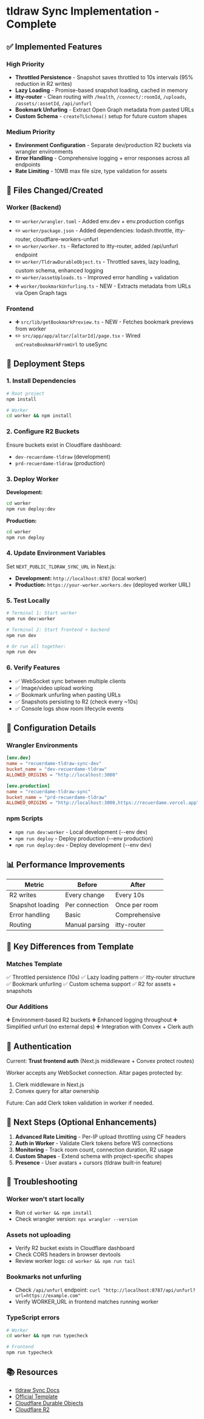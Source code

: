 # tldraw Sync Implementation - Complete

## ✅ Implemented Features

### High Priority
- **Throttled Persistence** - Snapshot saves throttled to 10s intervals (95% reduction in R2 writes)
- **Lazy Loading** - Promise-based snapshot loading, cached in memory
- **itty-router** - Clean routing with `/health`, `/connect/:roomId`, `/uploads`, `/assets/:assetId`, `/api/unfurl`
- **Bookmark Unfurling** - Extract Open Graph metadata from pasted URLs
- **Custom Schema** - `createTLSchema()` setup for future custom shapes

### Medium Priority
- **Environment Configuration** - Separate dev/production R2 buckets via wrangler environments
- **Error Handling** - Comprehensive logging + error responses across all endpoints
- **Rate Limiting** - 10MB max file size, type validation for assets

## 📁 Files Changed/Created

### Worker (Backend)
- ✏️ `worker/wrangler.toml` - Added env.dev + env.production configs
- ✏️ `worker/package.json` - Added dependencies: lodash.throttle, itty-router, cloudflare-workers-unfurl
- ✏️ `worker/worker.ts` - Refactored to itty-router, added /api/unfurl endpoint
- ✏️ `worker/TldrawDurableObject.ts` - Throttled saves, lazy loading, custom schema, enhanced logging
- ✏️ `worker/assetUploads.ts` - Improved error handling + validation
- ➕ `worker/bookmarkUnfurling.ts` - NEW - Extracts metadata from URLs via Open Graph tags

### Frontend
- ➕ `src/lib/getBookmarkPreview.ts` - NEW - Fetches bookmark previews from worker
- ✏️ `src/app/app/altar/[altarId]/page.tsx` - Wired `onCreateBookmarkFromUrl` to useSync

## 🚀 Deployment Steps

### 1. Install Dependencies
```bash
# Root project
npm install

# Worker
cd worker && npm install
```

### 2. Configure R2 Buckets
Ensure buckets exist in Cloudflare dashboard:
- `dev-recuerdame-tldraw` (development)
- `prd-recuerdame-tldraw` (production)

### 3. Deploy Worker

**Development:**
```bash
cd worker
npm run deploy:dev
```

**Production:**
```bash
cd worker
npm run deploy
```

### 4. Update Environment Variables
Set `NEXT_PUBLIC_TLDRAW_SYNC_URL` in Next.js:
- **Development:** `http://localhost:8787` (local worker)
- **Production:** `https://your-worker.workers.dev` (deployed worker URL)

### 5. Test Locally
```bash
# Terminal 1: Start worker
npm run dev:worker

# Terminal 2: Start frontend + backend
npm run dev

# Or run all together:
npm run dev
```

### 6. Verify Features
- ✅ WebSocket sync between multiple clients
- ✅ Image/video upload working
- ✅ Bookmark unfurling when pasting URLs
- ✅ Snapshots persisting to R2 (check every ~10s)
- ✅ Console logs show room lifecycle events

## 🔧 Configuration Details

### Wrangler Environments
```toml
[env.dev]
name = "recuerdame-tldraw-sync-dev"
bucket_name = "dev-recuerdame-tldraw"
ALLOWED_ORIGINS = "http://localhost:3000"

[env.production]
name = "recuerdame-tldraw-sync"
bucket_name = "prd-recuerdame-tldraw"
ALLOWED_ORIGINS = "http://localhost:3000,https://recuerdame.vercel.app"
```

### npm Scripts
- `npm run dev:worker` - Local development (--env dev)
- `npm run deploy` - Deploy production (--env production)
- `npm run deploy:dev` - Deploy development (--env dev)

## 📊 Performance Improvements

| Metric | Before | After |
|--------|--------|-------|
| R2 writes | Every change | Every 10s |
| Snapshot loading | Per connection | Once per room |
| Error handling | Basic | Comprehensive |
| Routing | Manual parsing | itty-router |

## 🎯 Key Differences from Template

### Matches Template
✅ Throttled persistence (10s)
✅ Lazy loading pattern
✅ itty-router structure
✅ Bookmark unfurling
✅ Custom schema support
✅ R2 for assets + snapshots

### Our Additions
➕ Environment-based R2 buckets
➕ Enhanced logging throughout
➕ Simplified unfurl (no external deps)
➕ Integration with Convex + Clerk auth

## 🔐 Authentication

Current: **Trust frontend auth** (Next.js middleware + Convex protect routes)

Worker accepts any WebSocket connection. Altar pages protected by:
1. Clerk middleware in Next.js
2. Convex query for altar ownership

Future: Can add Clerk token validation in worker if needed.

## 📝 Next Steps (Optional Enhancements)

1. **Advanced Rate Limiting** - Per-IP upload throttling using CF headers
2. **Auth in Worker** - Validate Clerk tokens before WS connections
3. **Monitoring** - Track room count, connection duration, R2 usage
4. **Custom Shapes** - Extend schema with project-specific shapes
5. **Presence** - User avatars + cursors (tldraw built-in feature)

## 🐛 Troubleshooting

### Worker won't start locally
- Run `cd worker && npm install`
- Check wrangler version: `npx wrangler --version`

### Assets not uploading
- Verify R2 bucket exists in Cloudflare dashboard
- Check CORS headers in browser devtools
- Review worker logs: `cd worker && npm run tail`

### Bookmarks not unfurling
- Check `/api/unfurl` endpoint: `curl "http://localhost:8787/api/unfurl?url=https://example.com"`
- Verify WORKER_URL in frontend matches running worker

### TypeScript errors
```bash
# Worker
cd worker && npm run typecheck

# Frontend
npm run typecheck
```

## 📚 Resources

- [tldraw Sync Docs](https://tldraw.dev/docs/sync)
- [Official Template](https://github.com/tldraw/tldraw-sync-cloudflare)
- [Cloudflare Durable Objects](https://developers.cloudflare.com/durable-objects/)
- [Cloudflare R2](https://developers.cloudflare.com/r2/)
